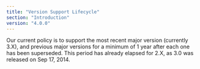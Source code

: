 ```yaml
---
title: "Version Support Lifecycle"
section: "Introduction"
version: "4.0.0"
---
```


Our current policy is to support the most recent major version (currently 3.X), and previous major versions for a minimum of 1 year after each one has been superseded. This period has already elapsed for 2.X, as 3.0 was released on Sep 17, 2014.